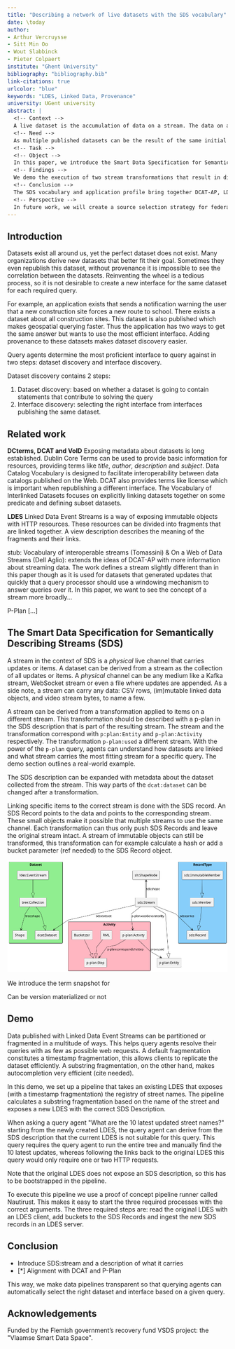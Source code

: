 ```yaml
---
title: "Describing a network of live datasets with the SDS vocabulary"
date: \today
author:
- Arthur Vercruysse
- Sitt Min Oo
- Wout Slabbinck
- Pieter Colpaert
institute: "Ghent University"
bibliography: "bibliography.bib"
link-citations: true
urlcolor: "blue"
keywords: "LDES, Linked Data, Provenance"
university: UGent university
abstract: |
  <!-- Context -->
  A live dataset is the accumulation of data on a stream. The data on a stream can be transformed by activities and often originates from a live dataset.
  <!-- Need -->
  As multiple published datasets can be the result of the same initial stream or dataset, we want to give query processors transparency in how a resulting datasets have been created.
  <!-- Task -->
  <!-- Object -->
  In this paper, we introduce the Smart Data Specification for Semantically Describing Streams (SDS) to annotate datasets with provenance information, describing the consumed stream and the applied transformations on that stream.
  <!-- Findings -->
  We demo the execution of two stream transformations that result in different endpoints from the same dataset with different characteristics described in their SDS description.
  <!-- Conclusion -->
  The SDS vocabulary and application profile bring together DCAT-AP, LDES and P-Plan.
  <!-- Perspective -->
  In future work, we will create a source selection strategy for federated query processors that take into account this provenance information when selecting a dataset and interface to query the dataset. 
---
```


## Introduction

Datasets exist all around us, yet the perfect dataset does not exist. Many organizations derive new datasets that better fit their goal. Sometimes they even republish this dataset, without provenance it is impossible to see the correlation between the datasets. Reinventing the wheel is a tedious process, so it is not desirable to create a new interface for the same dataset for each required query.

For example, an application exists that sends a notification warning the user that a new construction site forces a new route to school. There exists a dataset about all construction sites. This dataset is also published which makes geospatial querying faster. Thus the application has two ways to get the same answer but wants to use the most efficient interface. Adding provenance to these datasets makes dataset discovery easier.

<!-- helps the query agent understand that the datasets contain the same data and that the geospatial interface will be more efficient for this application. -->

Query agents determine the most proficient interface to query against in two steps: dataset discovery and interface discovery. 

<!-- let’s have 2 distinct running examples? E.g., Sensor data and an address registry? -->

Dataset discovery contains 2 steps:
 1. Dataset discovery: based on whether a dataset is going to contain statements that contribute to solving the query
 2. Interface discovery: selecting the right interface from interfaces publishing the same dataset.


## Related work

**DCterms, DCAT and VoID** Exposing metadata about datasets is long established. Dublin Core Terms can be used to provide basic information for resources, providing terms like _title_, _author_, _description_ and _subject_. Data Catalog Vocabulary is designed to facilitate interoperability between data catalogs published on the Web. DCAT also provides terms like license which is important when republishing a different interface. The Vocabulary of Interlinked Datasets focuses on explicitly linking datasets together on some predicate and defining subset datasets.

**LDES** Linked Data Event Streams is a way of exposing immutable objects with HTTP resources. These resources can be divided into fragments that are linked together. A view description describes the meaning of the fragments and their links.

stub: Vocabulary of interoperable streams (Tomassini) & On a Web of Data Streams (Dell Aglio): extends the ideas of DCAT-AP with more information about streaming data. The work defines a stream slightly different than in this paper though as it is used for datasets that generated updates that quickly that a query processor should use a windowing mechanism to answer queries over it. In this paper, we want to see the concept of a stream more broadly... 

P-Plan [...] 

## The Smart Data Specification for Semantically Describing Streams (SDS)

<!--stream is een live kanaal met updates, de dataset is dan het geheel van alle updates samen-->
A stream in the context of SDS is a _physical_ live channel that carries updates or items. A dataset can be derived from a stream as the collection of all updates or items. A _physical_ channel can be any medium like a Kafka stream, WebSocket stream or even a file where updates are appended. As a side note, a stream can carry any data: CSV rows, (im)mutable linked data objects, and video stream bytes, to name a few.

<!--een stream kan gemaakt worden van een andere stream na een transformatie. Deze transformatie wordt omschreven in de SDS description. Zo kan je informatie vinden over de net gevonden stream (stub naar source selection in query agents)-->
A stream can be derived from a transformation applied to items on a different stream. This transformation should be described with a p-plan in the SDS description that is part of the resulting stream. The stream and the transformation correspond with `p:plan:Entity` and `p-plan:Activity` respectively. The transformation `p-plan:used` a different stream.
With the power of the `p-plan` query, agents can understand how datasets are linked and what stream carries the most fitting stream for a specific query. The demo section outlines a real-world example.

<!--sds dataset verwijst naar metadata over de dataset dat opgebouwd wordt door deze stream-->
The SDS description can be expanded with metadata about the dataset collected from the stream. This way parts of the `dcat:dataset` can be changed after a transformation. 

<!--sds Record zijn objecten dat dataset objecten verbinden aan de huidige stream. Nuttig want dan kan je met een transformatie (meta)data toevoegen aan sds Record, maar niet aan de dataset. (stub bucketization)-->
<!--   push only data structure: je kan informatie over meerdere streams op dezelfde push only data structure zetten, zoals gewoon appenden naar een file-->
Linking specific items to the correct stream is done with the SDS record. An SDS Record points to the data and points to the corresponding stream. These small objects make it possible that multiple streams to use the same channel. Each transformation can thus only push SDS Records and leave the original stream intact. A stream of immutable objects can still be transformed, this transformation can for example calculate a hash or add a bucket parameter (ref needed) to the SDS Record object.

<!--  Figuurtje ofzo met de ontology -->
![Ontology](./ontology.png)


<!-- Maybe inclode Wout’s work here? -->
We introduce the term snapshot for 

Can be version materialized or not


## Demo

Data published with Linked Data Event Streams can be partitioned or fragmented in a multitude of ways. This helps query agents resolve their queries with as few as possible web requests. A default fragmentation constitutes a timestamp fragmentation, this allows clients to replicate the dataset efficiently. A substring fragmentation, on the other hand, makes autocompletion very efficient (cite needed).

In this demo, we set up a pipeline that takes an existing LDES that exposes (with a timestamp fragmentation) the registry of street names. The pipeline calculates a substring fragmentation based on the name of the street and exposes a new LDES with the correct SDS Description.

When asking a query agent "What are the 10 latest updated street names?" starting from the newly created LDES, the query agent can derive from the SDS description that the current LDES is not suitable for this query. This query requires the query agent to run the entire tree and manually find the 10 latest updates, whereas following the links back to the original LDES this query would only require one or two HTTP requests.

Note that the original LDES does not expose an SDS description, so this has to be bootstrapped in the pipeline.

To execute this pipeline we use a proof of concept pipeline runner called Nautirust. This makes it easy to start the three required processes with the correct arguments. The three required steps are: read the original LDES with an LDES client, add buckets to the SDS Records and ingest the new SDS records in an LDES server.



## Conclusion

 * Introduce SDS:stream and a description of what it carries
 * [*] Alignment with DCAT and P-Plan


This way, we make data pipelines transparent so that querying agents can automatically select the right dataset and interface based on a given query.

## Acknowledgements

Funded by the Flemish government’s recovery fund VSDS project: the "Vlaamse Smart Data Space".

